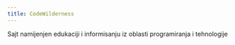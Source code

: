 ```yaml
---
title: CodeWilderness
---
```


Sajt namijenjen edukaciji i informisanju iz oblasti programiranja i tehnologije